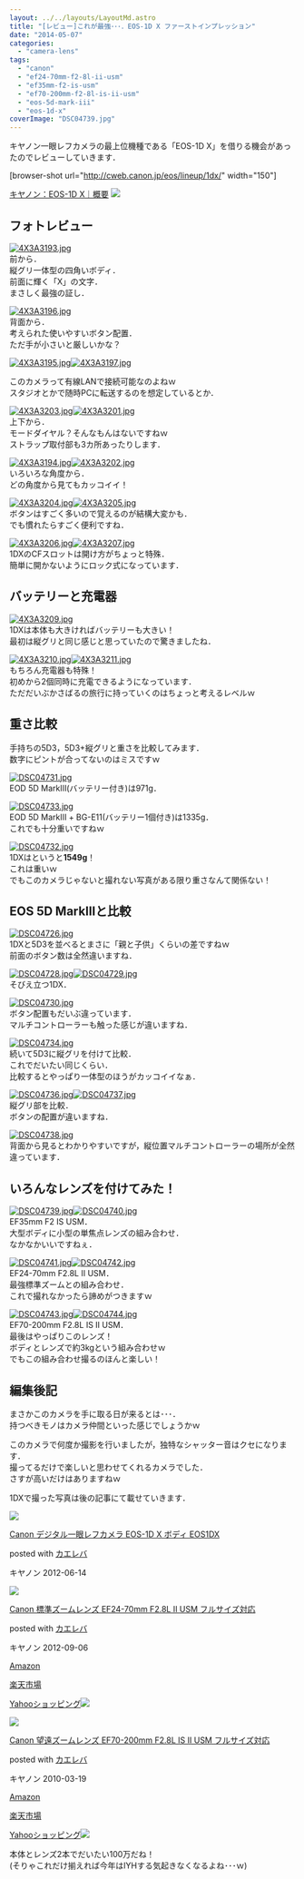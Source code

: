 ```yaml
---
layout: ../../layouts/LayoutMd.astro
title: "[レビュー]これが最強･･･．EOS-1D X ファーストインプレッション"
date: "2014-05-07"
categories: 
  - "camera-lens"
tags: 
  - "canon"
  - "ef24-70mm-f2-8l-ii-usm"
  - "ef35mm-f2-is-usm"
  - "ef70-200mm-f2-8l-is-ii-usm"
  - "eos-5d-mark-iii"
  - "eos-1d-x"
coverImage: "DSC04739.jpg"
---
```


キヤノン一眼レフカメラの最上位機種である「EOS-1D X」を借りる機会があったのでレビューしていきます．

\[browser-shot url="http://cweb.canon.jp/eos/lineup/1dx/" width="150"\]

[キヤノン：EOS-1D X｜概要](http://cweb.canon.jp/eos/lineup/1dx/) [![](http://b.hatena.ne.jp/entry/image/http://cweb.canon.jp/eos/lineup/1dx/)](http://b.hatena.ne.jp/entry/http://cweb.canon.jp/eos/lineup/1dx/)

## フォトレビュー

[![4X3A3193.jpg](/archive/images/14126468152_54cc3c0b07_b.jpg)](http://www.flickr.com/photos/67522130@N08/14126468152/ "4X3A3193.jpg")  
前から．  
縦グリ一体型の四角いボディ．  
前面に輝く「X」の文字．  
まさしく最強の証し．

[![4X3A3196.jpg](/archive/images/14126132351_a2f2a63470_b.jpg)](http://www.flickr.com/photos/67522130@N08/14126132351/ "4X3A3196.jpg")  
背面から．  
考えられた使いやすいボタン配置．  
ただ手が小さいと厳しいかな？

[![4X3A3195.jpg](/archive/images/14149522413_6d4b02cfc6_b.jpg)](http://www.flickr.com/photos/67522130@N08/14149522413/ "4X3A3195.jpg")[![4X3A3197.jpg](/archive/images/14106282156_596380eda5_b.jpg)](http://www.flickr.com/photos/67522130@N08/14106282156/ "4X3A3197.jpg")

このカメラって有線LANで接続可能なのよねｗ  
スタジオとかで随時PCに転送するのを想定しているとか．

[![4X3A3203.jpg](/archive/images/14126476112_b3b3538c58_b.jpg)](http://www.flickr.com/photos/67522130@N08/14126476112/ "4X3A3203.jpg")[![4X3A3201.jpg](/archive/images/14106282986_d6b0b1481f_b.jpg)](http://www.flickr.com/photos/67522130@N08/14106282986/ "4X3A3201.jpg")  
上下から．  
モードダイヤル？そんなもんはないですねｗ  
ストラップ取付部も3カ所あったりします．

[![4X3A3194.jpg](/archive/images/14129460675_398fb2dfb8_b.jpg)](http://www.flickr.com/photos/67522130@N08/14129460675/ "4X3A3194.jpg")[![4X3A3202.jpg](/archive/images/14149526823_9f6edc22d9_b.jpg)](http://www.flickr.com/photos/67522130@N08/14149526823/ "4X3A3202.jpg")  
いろいろな角度から．  
どの角度から見てもカッコイイ！

[![4X3A3204.jpg](/archive/images/13942787709_a1ce2f2909_b.jpg)](http://www.flickr.com/photos/67522130@N08/13942787709/ "4X3A3204.jpg")[![4X3A3205.jpg](/archive/images/14149530203_9408aac210_b.jpg)](http://www.flickr.com/photos/67522130@N08/14149530203/ "4X3A3205.jpg")  
ボタンはすごく多いので覚えるのが結構大変かも．  
でも慣れたらすごく便利ですね．

[![4X3A3206.jpg](/archive/images/14126140551_93b5a89915_b.jpg)](http://www.flickr.com/photos/67522130@N08/14126140551/ "4X3A3206.jpg")[![4X3A3207.jpg](/archive/images/14149533473_76cda9071d_b.jpg)](http://www.flickr.com/photos/67522130@N08/14149533473/ "4X3A3207.jpg")  
1DXのCFスロットは開け方がちょっと特殊．  
簡単に開かないようにロック式になっています．

## バッテリーと充電器

[![4X3A3209.jpg](/archive/images/13942793449_ffdb8cd083_b.jpg)](http://www.flickr.com/photos/67522130@N08/13942793449/ "4X3A3209.jpg")  
1DXは本体も大きければバッテリーも大きい！  
最初は縦グリと同じ感じと思っていたので驚きましたね．

[![4X3A3210.jpg](/archive/images/14126484892_96e83a1f76_b.jpg)](http://www.flickr.com/photos/67522130@N08/14126484892/ "4X3A3210.jpg")[![4X3A3211.jpg](/archive/images/13942796559_02559779b9_b.jpg)](http://www.flickr.com/photos/67522130@N08/13942796559/ "4X3A3211.jpg")  
もちろん充電器も特殊！  
初めから2個同時に充電できるようになっています．  
ただだいぶかさばるの旅行に持っていくのはちょっと考えるレベルｗ

## 重さ比較

手持ちの5D3，5D3+縦グリと重さを比較してみます．  
数字にピントが合ってないのはミスですｗ

[![DSC04731.jpg](/archive/images/14129484195_7fce401918_b.jpg)](http://www.flickr.com/photos/67522130@N08/14129484195/ "DSC04731.jpg")  
EOD 5D MarkⅢ(バッテリー付き)は971g．

[![DSC04733.jpg](/archive/images/14129767194_8f31c49132_b.jpg)](http://www.flickr.com/photos/67522130@N08/14129767194/ "DSC04733.jpg")  
EOD 5D MarkⅢ + BG-E11(バッテリー1個付き)は1335g．  
これでも十分重いですねｗ

[![DSC04732.jpg](/archive/images/14106303766_1ae6a7d734_b.jpg)](http://www.flickr.com/photos/67522130@N08/14106303766/ "DSC04732.jpg")  
1DXはというと**1549g**！  
これは重いｗ  
でもこのカメラじゃないと撮れない写真がある限り重さなんて関係ない！

## EOS 5D MarkⅢと比較

[![DSC04726.jpg](/archive/images/13942851688_b3b56c41a3_b.jpg)](http://www.flickr.com/photos/67522130@N08/13942851688/ "DSC04726.jpg")  
1DXと5D3を並べるとまさに「親と子供」くらいの差ですねｗ  
前面のボタン数は全然違いますね．

[![DSC04728.jpg](/archive/images/14129479685_332df50c21_b.jpg)](http://www.flickr.com/photos/67522130@N08/14129479685/ "DSC04728.jpg")[![DSC04729.jpg](/archive/images/13942841970_98035a3663_b.jpg)](http://www.flickr.com/photos/67522130@N08/13942841970/ "DSC04729.jpg")  
そびえ立つ1DX．

[![DSC04730.jpg](/archive/images/13942806217_deefbe37dc_b.jpg)](http://www.flickr.com/photos/67522130@N08/13942806217/ "DSC04730.jpg")  
ボタン配置もだいぶ違っています．  
マルチコントローラーも触った感じが違いますね．

[![DSC04734.jpg](/archive/images/13942860788_c31a5b6af7_b.jpg)](http://www.flickr.com/photos/67522130@N08/13942860788/ "DSC04734.jpg")  
続いて5D3に縦グリを付けて比較．  
これでだいたい同じくらい．  
比較するとやっぱり一体型のほうがカッコイイなぁ．

[![DSC04736.jpg](/archive/images/14149550693_1d00259952_b.jpg)](http://www.flickr.com/photos/67522130@N08/14149550693/ "DSC04736.jpg")[![DSC04737.jpg](/archive/images/14149552303_d7424a6f52_b.jpg)](http://www.flickr.com/photos/67522130@N08/14149552303/ "DSC04737.jpg")  
縦グリ部を比較．  
ボタンの配置が違いますね．

[![DSC04738.jpg](/archive/images/13942811699_163463be13_b.jpg)](http://www.flickr.com/photos/67522130@N08/13942811699/ "DSC04738.jpg")  
背面から見るとわかりやすいですが，縦位置マルチコントローラーの場所が全然違っています．

## いろんなレンズを付けてみた！

[![DSC04739.jpg](/archive/images/14126503162_b83944c8e1_b.jpg)](http://www.flickr.com/photos/67522130@N08/14126503162/ "DSC04739.jpg")[![DSC04740.jpg](/archive/images/13942814629_066e575087_b.jpg)](http://www.flickr.com/photos/67522130@N08/13942814629/ "DSC04740.jpg")  
EF35mm F2 IS USM．  
大型ボディに小型の単焦点レンズの組み合わせ．  
なかなかいいですねぇ．

[![DSC04741.jpg](/archive/images/14106314876_fb8697314b_b.jpg)](http://www.flickr.com/photos/67522130@N08/14106314876/ "DSC04741.jpg")[![DSC04742.jpg](/archive/images/13942859590_ae2d032f7d_b.jpg)](http://www.flickr.com/photos/67522130@N08/13942859590/ "DSC04742.jpg")  
EF24-70mm F2.8L II USM．  
最強標準ズームとの組み合わせ．  
これで撮れなかったら諦めがつきますｗ

[![DSC04743.jpg](/archive/images/14126169931_497bbf3ea4_b.jpg)](http://www.flickr.com/photos/67522130@N08/14126169931/ "DSC04743.jpg")[![DSC04744.jpg](/archive/images/13942861930_fa6fa6ce36_b.jpg)](http://www.flickr.com/photos/67522130@N08/13942861930/ "DSC04744.jpg")  
EF70-200mm F2.8L IS II USM．  
最後はやっぱりこのレンズ！  
ボディとレンズで約3kgという組み合わせｗ  
でもこの組み合わせ撮るのほんと楽しい！

## 編集後記

まさかこのカメラを手に取る日が来るとは･･･．  
持つべきモノはカメラ仲間といった感じでしょうかｗ

このカメラで何度か撮影を行いましたが，独特なシャッター音はクセになります．  
撮ってるだけで楽しいと思わせてくれるカメラでした．  
さすが高いだけはありますねｗ

1DXで撮った写真は後の記事にて載せていきます．

[![](/archive/images/51IxKz4k8fL._SL160_.jpg)](https://www.amazon.co.jp/exec/obidos/ASIN/B005WO89XO/mizuka123-22/ref=nosim/)

[Canon デジタル一眼レフカメラ EOS-1D X ボディ EOS1DX](https://www.amazon.co.jp/exec/obidos/ASIN/B005WO89XO/mizuka123-22/ref=nosim/)

posted with [カエレバ](http://kaereba.com)

キヤノン 2012-06-14

[![](/archive/images/41voxC5-RLL._SL160_.jpg)](https://www.amazon.co.jp/exec/obidos/ASIN/B0076FS09A/mizuka123-22/ref=nosim/)

[Canon 標準ズームレンズ EF24-70mm F2.8L II USM フルサイズ対応](https://www.amazon.co.jp/exec/obidos/ASIN/B0076FS09A/mizuka123-22/ref=nosim/)

posted with [カエレバ](http://kaereba.com)

キヤノン 2012-09-06

[Amazon](http://www.amazon.co.jp/gp/search?keywords=EF24-70mm%20F2.8L&__mk_ja_JP=%83J%83%5E%83J%83i&tag=mizuka123-22 "アマゾン")

[楽天市場](http://hb.afl.rakuten.co.jp/hgc/032b53ee.4b34c5ee.0f4a541e.f440145e/?pc=http%3A%2F%2Fsearch.rakuten.co.jp%2Fsearch%2Fmall%2FEF24-70mm%2520F2.8L%2F-%2Ff.1-p.1-s.1-sf.0-st.A-v.2%3Fx%3D0%26scid%3Daf_ich_link_urltxt%26m%3Dhttp%3A%2F%2Fm.rakuten.co.jp%2F "楽天市場")

[Yahooショッピング![](//ad.jp.ap.valuecommerce.com/servlet/gifbanner?sid=3066752&pid=881990642)](//ck.jp.ap.valuecommerce.com/servlet/referral?sid=3066752&pid=881990642&vc_url=http%3A%2F%2Fshopping.search.yahoo.co.jp%2Fsearch%3FuIv%3Don%26ei%3DUTF-8%26tab_ex%3Dcommerce%26slider%3D0%26va%3DEF24-70mm%2520F2.8L "Yahooショッピング")

[![](/archive/images/41RXcCCQD6L._SL160_.jpg)](https://www.amazon.co.jp/exec/obidos/ASIN/B0033567D8/mizuka123-22/ref=nosim/)

[Canon 望遠ズームレンズ EF70-200mm F2.8L IS II USM フルサイズ対応](https://www.amazon.co.jp/exec/obidos/ASIN/B0033567D8/mizuka123-22/ref=nosim/)

posted with [カエレバ](http://kaereba.com)

キヤノン 2010-03-19

[Amazon](http://www.amazon.co.jp/gp/search?keywords=EF70-200mm%20F2.8L&__mk_ja_JP=%83J%83%5E%83J%83i&tag=mizuka123-22 "アマゾン")

[楽天市場](http://hb.afl.rakuten.co.jp/hgc/032b53ee.4b34c5ee.0f4a541e.f440145e/?pc=http%3A%2F%2Fsearch.rakuten.co.jp%2Fsearch%2Fmall%2FEF70-200mm%2520F2.8L%2F-%2Ff.1-p.1-s.1-sf.0-st.A-v.2%3Fx%3D0%26scid%3Daf_ich_link_urltxt%26m%3Dhttp%3A%2F%2Fm.rakuten.co.jp%2F "楽天市場")

[Yahooショッピング![](//ad.jp.ap.valuecommerce.com/servlet/gifbanner?sid=3066752&pid=881990642)](//ck.jp.ap.valuecommerce.com/servlet/referral?sid=3066752&pid=881990642&vc_url=http%3A%2F%2Fshopping.search.yahoo.co.jp%2Fsearch%3FuIv%3Don%26ei%3DUTF-8%26tab_ex%3Dcommerce%26slider%3D0%26va%3DEF70-200mm%2520F2.8L "Yahooショッピング")

本体とレンズ2本でだいたい100万だね！  
(そりゃこれだけ揃えれば今年はIYHする気起きなくなるよね･･･ｗ)
